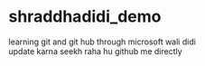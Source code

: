 # shraddhadidi_demo
learning git and git hub through microsoft wali didi
<br>
update karna seekh raha hu github me directly